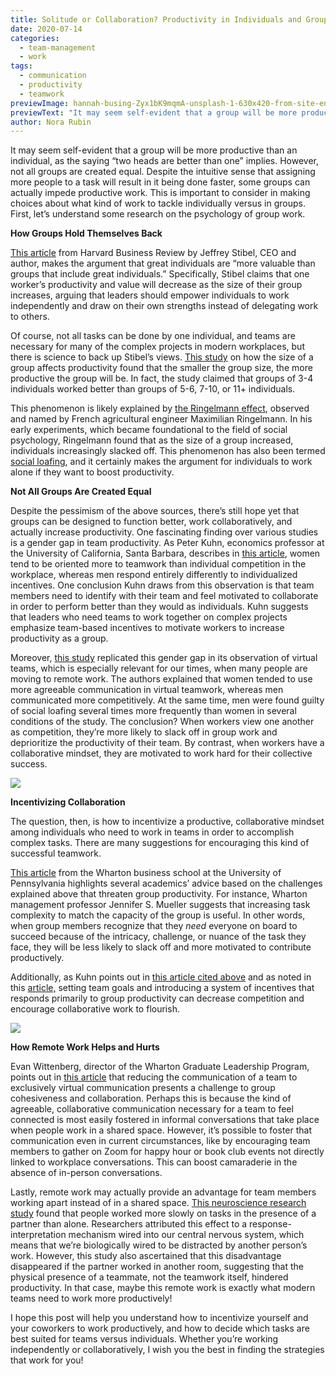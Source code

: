 ```yaml
---
title: Solitude or Collaboration? Productivity in Individuals and Groups
date: 2020-07-14
categories:
  - team-management
  - work
tags:
  - communication
  - productivity
  - teamwork
previewImage: hannah-busing-Zyx1bK9mqmA-unsplash-1-630x420-from-site-en.jpg
previewText: "It may seem self-evident that a group will be more productive than an individual, as the saying “two heads are better than one” implies. However, not all groups are created equal. Despite the intuitive sense that assigning more people to a task will result in it being done faster, some groups can actually impede productive work. This is important to consider in making choices about what kind of work to tackle individually versus in groups. First, let’s understand some research on the psychology of group work."
author: Nora Rubin
---
```

It may seem self-evident that a group will be more productive than an individual, as the saying “two heads are better than one” implies. However, not all groups are created equal. Despite the intuitive sense that assigning more people to a task will result in it being done faster, some groups can actually impede productive work. This is important to consider in making choices about what kind of work to tackle individually versus in groups.  First, let’s understand some research on the psychology of group work.

**How Groups Hold Themselves Back**

[This article](https://hbr.org/2011/06/why-a-great-individual-is-bett) from Harvard Business Review by Jeffrey Stibel, CEO and author, makes the argument that great individuals are “more valuable than groups that include great individuals.” Specifically, Stibel claims that one worker’s productivity and value will decrease as the size of their group increases, arguing that leaders should empower individuals to work independently and draw on their own strengths instead of delegating work to others.

Of course, not all tasks can be done by one individual, and teams are necessary for many of the complex projects in modern workplaces, but there is science to back up Stibel’s views. [This study](https://www.researchgate.net/publication/247720545_Group_Size_Group_Development_and_Group_Productivity) on how the size of a group affects productivity found that the smaller the group size, the more productive the group will be. In fact, the study claimed that groups of 3-4 individuals worked better than groups of 5-6, 7-10, or 11+ individuals.

This phenomenon is likely explained by [the Ringelmann effect](https://en.wikipedia.org/wiki/Ringelmann_effect), observed and named by French agricultural engineer Maximilian Ringelmann. In his early experiments, which became foundational to the field of social psychology, Ringelmann found that as the size of a group increased, individuals increasingly slacked off. This phenomenon has also been termed [social loafing](https://en.wikipedia.org/wiki/Social_loafing), and it certainly makes the argument for individuals to work alone if they want to boost productivity.

**Not All Groups Are Created Equal**

Despite the pessimism of the above sources, there’s still hope yet that groups can be designed to function better, work collaboratively, and actually increase productivity. One fascinating finding over various studies is a gender gap in team productivity. As Peter Kuhn, economics professor at the University of California, Santa Barbara, describes in [this article](https://www.businessinsider.com/teams-more-productive-than-individuals-2013-8), women tend to be oriented more to teamwork than individual competition in the workplace, whereas men respond entirely differently to individualized incentives. One conclusion Kuhn draws from this observation is that team members need to identify with their team and feel motivated to collaborate in order to perform better than they would as individuals. Kuhn suggests that leaders who need teams to work together on complex projects emphasize team-based incentives to motivate workers to increase productivity as a group.

Moreover, [this study](http://webcache.googleusercontent.com/search?q=cache:gUUi8HIzlOwJ:www.socialpsychology.org/download/107261/AssociationofAcademicandBusinessResearchInstituteInternationalConferenceinLasVegas2014.pdf+&cd=2&hl=en&ct=clnk&gl=us) replicated this gender gap in its observation of virtual teams, which is especially relevant for our times, when many people are moving to remote work. The authors explained that women tended to use more agreeable communication in virtual teamwork, whereas men communicated more competitively. At the same time, men were found guilty of social loafing several times more frequently than women in several conditions of the study. The conclusion? When workers view one another as competition, they’re more likely to slack off in group work and deprioritize the productivity of their team. By contrast, when workers have a collaborative mindset, they are motivated to work hard for their collective success.

![](chris-liverani-9cd8qOgeNIY-unsplash-300x195.webp)

**Incentivizing Collaboration**

The question, then, is how to incentivize a productive, collaborative mindset among individuals who need to work in teams in order to accomplish complex tasks. There are many suggestions for encouraging this kind of successful teamwork.

[This article](https://knowledge.wharton.upenn.edu/article/is-your-team-too-big-too-small-whats-the-right-number-2/) from the Wharton business school at the University of Pennsylvania highlights several academics’ advice based on the challenges explained above that threaten group productivity. For instance, Wharton management professor Jennifer S. Mueller suggests that increasing task complexity to match the capacity of the group is useful. In other words, when group members recognize that they _need_ everyone on board to succeed because of the intricacy, challenge, or nuance of the task they face, they will be less likely to slack off and more motivated to contribute productively.

Additionally, as Kuhn points out in [this article cited above](https://www.businessinsider.com/teams-more-productive-than-individuals-2013-8) and as noted in this [article,](https://en.wikipedia.org/wiki/Ringelmann_effect) setting team goals and introducing a system of incentives that responds primarily to group productivity can decrease competition and encourage collaborative work to flourish.

![](marvin-meyer-SYTO3xs06fU-unsplash-300x200.webp)

**How Remote Work Helps and Hurts**

Evan Wittenberg, director of the Wharton Graduate Leadership Program, points out in [this article](https://knowledge.wharton.upenn.edu/article/is-your-team-too-big-too-small-whats-the-right-number-2/) that reducing the communication of a team to exclusively virtual communication presents a challenge to group cohesiveness and collaboration. Perhaps this is because the kind of agreeable, collaborative communication necessary for a team to feel connected is most easily fostered in informal conversations that take place when people work in a shared space. However, it’s possible to foster that communication even in current circumstances, like by encouraging team members to gather on Zoom for happy hour or book club events not directly linked to workplace conversations. This can boost camaraderie in the absence of in-person conversations.

Lastly, remote work may actually provide an advantage for team members working apart instead of in a shared space. [This neuroscience research study](https://www.sciencedaily.com/releases/2008/02/080220110323.htm) found that people worked more slowly on tasks in the presence of a partner than alone. Researchers attributed this effect to a response-interpretation mechanism wired into our central nervous system, which means that we’re biologically wired to be distracted by another person’s work. However, this study also ascertained that this disadvantage disappeared if the partner worked in another room, suggesting that the physical presence of a teammate, not the teamwork itself, hindered productivity. In that case, maybe this remote work is exactly what modern teams need to work more productively!

I hope this post will help you understand how to incentivize yourself and your coworkers to work productively, and how to decide which tasks are best suited for teams versus individuals. Whether you’re working independently or collaboratively, I wish you the best in finding the strategies that work for you!
